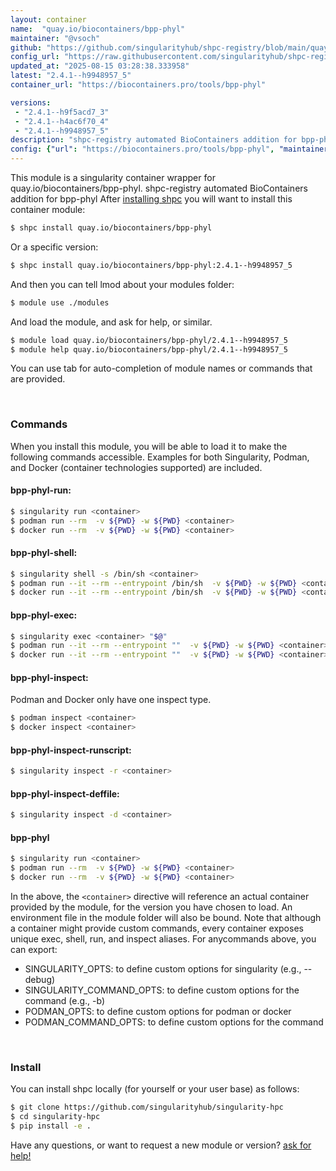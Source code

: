 ```yaml
---
layout: container
name:  "quay.io/biocontainers/bpp-phyl"
maintainer: "@vsoch"
github: "https://github.com/singularityhub/shpc-registry/blob/main/quay.io/biocontainers/bpp-phyl/container.yaml"
config_url: "https://raw.githubusercontent.com/singularityhub/shpc-registry/main/quay.io/biocontainers/bpp-phyl/container.yaml"
updated_at: "2025-08-15 03:28:38.333958"
latest: "2.4.1--h9948957_5"
container_url: "https://biocontainers.pro/tools/bpp-phyl"

versions:
 - "2.4.1--h9f5acd7_3"
 - "2.4.1--h4ac6f70_4"
 - "2.4.1--h9948957_5"
description: "shpc-registry automated BioContainers addition for bpp-phyl"
config: {"url": "https://biocontainers.pro/tools/bpp-phyl", "maintainer": "@vsoch", "description": "shpc-registry automated BioContainers addition for bpp-phyl", "latest": {"2.4.1--h9948957_5": "sha256:6fbd69ad39db8e2ab7f68b3ca19f88d27feb494090de7d42969c472b40adfec9"}, "tags": {"2.4.1--h9f5acd7_3": "sha256:e28a23d9256af333b44c8b5a972b0b6360a915b5b241b48f28f32b6fa4e3ff62", "2.4.1--h4ac6f70_4": "sha256:2466e48f22f7f2a0a971350d4e1da4bdfaf826555c0a0c53e91cdbd965328bb3", "2.4.1--h9948957_5": "sha256:6fbd69ad39db8e2ab7f68b3ca19f88d27feb494090de7d42969c472b40adfec9"}, "docker": "quay.io/biocontainers/bpp-phyl"}
---
```


This module is a singularity container wrapper for quay.io/biocontainers/bpp-phyl.
shpc-registry automated BioContainers addition for bpp-phyl
After [installing shpc](#install) you will want to install this container module:


```bash
$ shpc install quay.io/biocontainers/bpp-phyl
```

Or a specific version:

```bash
$ shpc install quay.io/biocontainers/bpp-phyl:2.4.1--h9948957_5
```

And then you can tell lmod about your modules folder:

```bash
$ module use ./modules
```

And load the module, and ask for help, or similar.

```bash
$ module load quay.io/biocontainers/bpp-phyl/2.4.1--h9948957_5
$ module help quay.io/biocontainers/bpp-phyl/2.4.1--h9948957_5
```

You can use tab for auto-completion of module names or commands that are provided.

<br>

### Commands

When you install this module, you will be able to load it to make the following commands accessible.
Examples for both Singularity, Podman, and Docker (container technologies supported) are included.

#### bpp-phyl-run:

```bash
$ singularity run <container>
$ podman run --rm  -v ${PWD} -w ${PWD} <container>
$ docker run --rm  -v ${PWD} -w ${PWD} <container>
```

#### bpp-phyl-shell:

```bash
$ singularity shell -s /bin/sh <container>
$ podman run --it --rm --entrypoint /bin/sh  -v ${PWD} -w ${PWD} <container>
$ docker run --it --rm --entrypoint /bin/sh  -v ${PWD} -w ${PWD} <container>
```

#### bpp-phyl-exec:

```bash
$ singularity exec <container> "$@"
$ podman run --it --rm --entrypoint ""  -v ${PWD} -w ${PWD} <container> "$@"
$ docker run --it --rm --entrypoint ""  -v ${PWD} -w ${PWD} <container> "$@"
```

#### bpp-phyl-inspect:

Podman and Docker only have one inspect type.

```bash
$ podman inspect <container>
$ docker inspect <container>
```

#### bpp-phyl-inspect-runscript:

```bash
$ singularity inspect -r <container>
```

#### bpp-phyl-inspect-deffile:

```bash
$ singularity inspect -d <container>
```



#### bpp-phyl

```bash
$ singularity run <container>
$ podman run --rm  -v ${PWD} -w ${PWD} <container>
$ docker run --rm  -v ${PWD} -w ${PWD} <container>
```


In the above, the `<container>` directive will reference an actual container provided
by the module, for the version you have chosen to load. An environment file in the
module folder will also be bound. Note that although a container
might provide custom commands, every container exposes unique exec, shell, run, and
inspect aliases. For anycommands above, you can export:

 - SINGULARITY_OPTS: to define custom options for singularity (e.g., --debug)
 - SINGULARITY_COMMAND_OPTS: to define custom options for the command (e.g., -b)
 - PODMAN_OPTS: to define custom options for podman or docker
 - PODMAN_COMMAND_OPTS: to define custom options for the command

<br>

### Install

You can install shpc locally (for yourself or your user base) as follows:

```bash
$ git clone https://github.com/singularityhub/singularity-hpc
$ cd singularity-hpc
$ pip install -e .
```

Have any questions, or want to request a new module or version? [ask for help!](https://github.com/singularityhub/singularity-hpc/issues)
